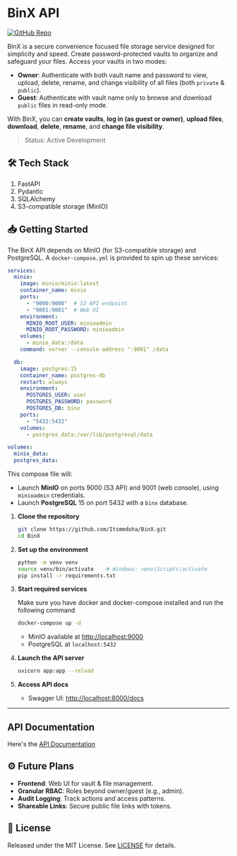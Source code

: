 # BinX API

[![GitHub Repo](https://github.com/Itsmmdoha/BinX)](https://github.com/Itsmmdoha/BinX)

BinX is a secure convenience focused file storage service designed for simplicity and speed. Create password-protected vaults to organize and safeguard your files. Access your vaults in two modes:

* **Owner**: Authenticate with both vault name and password to view, upload, delete, rename, and change visibility of all files (both `private` & `public`).
* **Guest**: Authenticate with vault name only to browse and download `public` files in read-only mode.

With BinX, you can **create vaults**, **log in (as guest or owner)**, **upload files**, **download**, **delete**, **rename**, and **change file visibility**.

> Status: Active Development

## 🛠️ Tech Stack

1. FastAPI
2. Pydantic
3. SQLAlchemy
4. S3-compatible storage (MinIO)



## 📥 Getting Started

The BinX API depends on MinIO (for S3-compatible storage) and PostgreSQL. A `docker-compose.yml` is provided to spin up these services:

```yaml
services:
  minio:
    image: minio/minio:latest
    container_name: minio
    ports:
      - "9000:9000"  # S3 API endpoint
      - "9001:9001"  # Web UI
    environment:
      MINIO_ROOT_USER: minioadmin
      MINIO_ROOT_PASSWORD: minioadmin
    volumes:
      - minio_data:/data
    command: server --console-address ":9001" /data

  db:
    image: postgres:15
    container_name: postgres-db
    restart: always
    environment:
      POSTGRES_USER: user
      POSTGRES_PASSWORD: password
      POSTGRES_DB: binx
    ports:
      - "5432:5432"
    volumes:
      - postgres_data:/var/lib/postgresql/data

volumes:
  minio_data:
  postgres_data:
```

This compose file will:

* Launch **MinIO** on ports 9000 (S3 API) and 9001 (web console), using `minioadmin` credentials.
* Launch **PostgreSQL** 15 on port 5432 with a `binx` database.

1. **Clone the repository**

   ```bash
   git clone https://github.com/Itsmmdoha/BinX.git
   cd BinX
   ```
2. **Set up the environment**

   ```bash
   python -m venv venv
   source venv/bin/activate    # Windows: venv\Scripts\activate
   pip install -r requirements.txt
   ```
3. **Start required services**

   Make sure you have docker and docker-compose installed and run the following command
    ```bash
   docker-compose up -d
   ```

   * MinIO available at [http://localhost:9000](http://localhost:9000)
   * PostgreSQL at `localhost:5432`
5. **Launch the API server**

   ```bash
   uvicorn app:app --reload
   ```
6. **Access API docs**

   * Swagger UI: [http://localhost:8000/docs](http://localhost:8000/docs)

---

## API Documentation

Here's the [API Documentation](./API_Docs.md)

## ⚙️ Future Plans

* **Frontend**: Web UI for vault & file management.
* **Granular RBAC**: Roles beyond owner/guest (e.g., admin).
* **Audit Logging**: Track actions and access patterns.
* **Shareable Links**: Secure public file links with tokens.


## 📄 License

Released under the MIT License. See [LICENSE](./LICENSE) for details.
